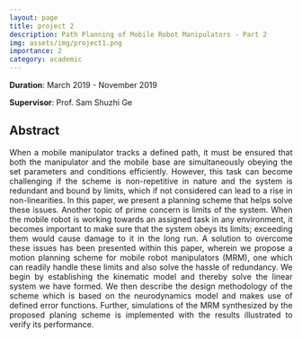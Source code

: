 ```yaml
---
layout: page
title: project 2
description: Path Planning of Mobile Robot Manipulators - Part 2
img: assets/img/project1.png
importance: 2
category: academic
---
```


<b>Duration</b>: March 2019 - November 2019

<b>Supervisor</b>: Prof. Sam Shuzhi Ge

## Abstract

<div align="justify">
When a mobile manipulator tracks a defined path, it must be ensured that both the manipulator and the mobile base are simultaneously obeying the set parameters and conditions efficiently. However, this task can become challenging if the scheme is non-repetitive in nature and the system is redundant and bound
by limits, which if not considered can lead to a rise in non-linearities. In this paper, we present a planning scheme that helps solve these issues. Another topic of prime concern is limits of the system. When the mobile robot is working towards an assigned task in any environment, it becomes important to make sure that the system obeys its limits; exceeding them would cause damage to it in the long run. A solution to overcome these issues has been presented within this paper, wherein we propose a motion planning scheme for mobile robot manipulators (MRM), one which can readily handle these limits and also
solve the hassle of redundancy. We begin by establishing the kinematic model and thereby solve the linear system we have formed. We then describe the design methodology of the scheme which is based on the neurodynamics model and makes use of defined error functions. Further, simulations of the MRM
synthesized by the proposed planing scheme is implemented with the results illustrated to verify its performance.
